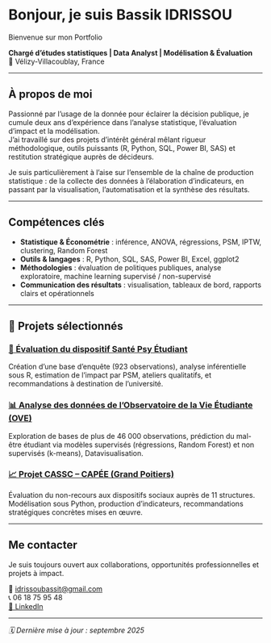 # Bonjour, je suis Bassik IDRISSOU

Bienvenue sur mon Portfolio

**Chargé d’études statistiques | Data Analyst | Modélisation & Évaluation**  
📍 Vélizy-Villacoublay, France  

---

## À propos de moi

Passionné par l’usage de la donnée pour éclairer la décision publique, je cumule deux ans d’expérience dans l’analyse statistique, l’évaluation d’impact et la modélisation.  
J’ai travaillé sur des projets d’intérêt général mêlant rigueur méthodologique, outils puissants (R, Python, SQL, Power BI, SAS) et restitution stratégique auprès de décideurs.

Je suis particulièrement à l’aise sur l’ensemble de la chaîne de production statistique : de la collecte des données à l’élaboration d’indicateurs, en passant par la visualisation, l’automatisation et la synthèse des résultats.

---

## Compétences clés

- **Statistique & Économétrie** : inférence, ANOVA, régressions, PSM, IPTW, clustering, Random Forest
- **Outils & langages** : R, Python, SQL, SAS, Power BI, Excel, ggplot2
- **Méthodologies** : évaluation de politiques publiques, analyse exploratoire, machine learning supervisé / non-supervisé
- **Communication des résultats** : visualisation, tableaux de bord, rapports clairs et opérationnels

---

## 🚀 Projets sélectionnés

### [📘 Évaluation du dispositif Santé Psy Étudiant](https://github.com/bassik-idrissou/sante-psy-etudiant)
Création d’une base d’enquête (923 observations), analyse inférentielle sous R, estimation de l’impact par PSM, ateliers qualitatifs, et recommandations à destination de l’université.

### [📊 Analyse des données de l’Observatoire de la Vie Étudiante (OVE)](https://github.com/bassik-idrissou/analyse-OVE-etudiants)
Exploration de bases de plus de 46 000 observations, prédiction du mal-être étudiant via modèles supervisés (régressions, Random Forest) et non supervisés (k-means), Datavisualisation.

### [📈 Projet CASSC – CAPÉE (Grand Poitiers)](https://github.com/bassik-idrissou/evaluation-CASSC)
Évaluation du non-recours aux dispositifs sociaux auprès de 11 structures. Modélisation sous Python, production d’indicateurs, recommandations stratégiques concrètes mises en œuvre.

---

## Me contacter

Je suis toujours ouvert aux collaborations, opportunités professionnelles et projets à impact.

📧 idrissoubassit@gmail.com  
📞 06 18 75 95 48  
[🔗 LinkedIn](https://www.linkedin.com/in/abdoul-bassik-idrissou-993298222/)

---

_🗓️ Dernière mise à jour : septembre 2025_
